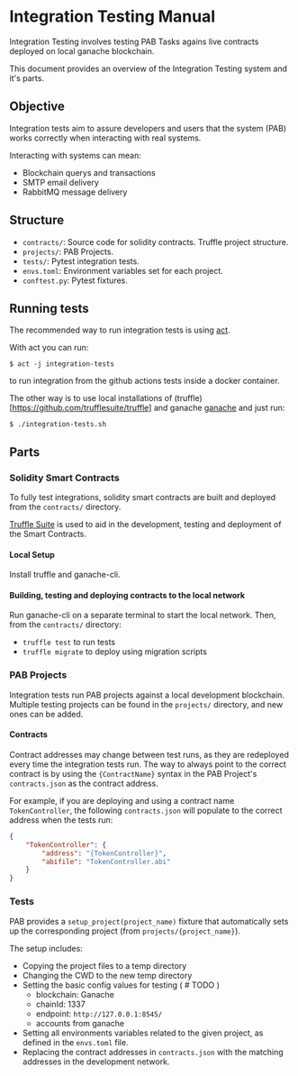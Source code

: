 # Integration Testing Manual

Integration Testing involves testing PAB Tasks agains live contracts deployed on
local ganache blockchain.

This document provides an overview of the Integration Testing system and it's parts.


## Objective

Integration tests aim to assure developers and users that the system (PAB) works
correctly when interacting with real systems.

Interacting with systems can mean:

* Blockchain querys and transactions
* SMTP email delivery
* RabbitMQ message delivery


## Structure

* `contracts/`: Source code for solidity contracts. Truffle project structure.
* `projects/`: PAB Projects.
* `tests/`: Pytest integration tests.
* `envs.toml`: Environment variables set for each project.
* `conftest.py`: Pytest fixtures.


## Running tests

The recommended way to run integration tests is using [act](https://github.com/nektos/act).

With act you can run:

```
$ act -j integration-tests
```

to run integration from the github actions tests inside a docker container.

The other way is to use local installations of (truffle)[https://github.com/trufflesuite/truffle] and ganache [ganache](https://github.com/trufflesuite/ganache) and just run:

```
$ ./integration-tests.sh
```


## Parts

### Solidity Smart Contracts

To fully test integrations, solidity smart contracts are built and deployed
from the `contracts/` directory.

[Truffle Suite](https://trufflesuite.com/) is used to aid in the development, testing and
deployment of the Smart Contracts.

#### Local Setup

Install truffle and ganache-cli.

#### Building, testing and deploying contracts to the local network

Run ganache-cli on a separate terminal to start the local network.
Then, from the `contracts/` directory:

* `truffle test` to run tests
* `truffle migrate` to deploy using migration scripts


### PAB Projects

Integration tests run PAB projects against a local development blockchain.
Multiple testing projects can be found in the `projects/` directory, and new
ones can be added.

#### Contracts

Contract addresses may change between test runs, as they are redeployed every time the integration
tests run. The way to always point to the correct contract is by using the `{ContractName}` syntax in the
PAB Project's `contracts.json` as the contract address.

For example, if you are deploying and using a contract name `TokenController`, the following `contracts.json` will
populate to the correct address when the tests run:

```json
{
    "TokenController": {
        "address": "{TokenController}",
        "abifile": "TokenController.abi"
    }
}
```

### Tests

PAB provides a `setup_project(project_name)` fixture that automatically sets up
the corresponding project (from `projects/{project_name}`).

The setup includes:

* Copying the project files to a temp directory
* Changing the CWD to the new temp directory
* Setting the basic config values for testing ( # TODO )
    * blockchain: Ganache
    * chainId: 1337
    * endpoint: `http://127.0.0.1:8545/`
    * accounts from ganache
* Setting all environments variables related to the given project, as defined in the `envs.toml` file.
* Replacing the contract addresses in `contracts.json` with the matching addresses in the development network.
